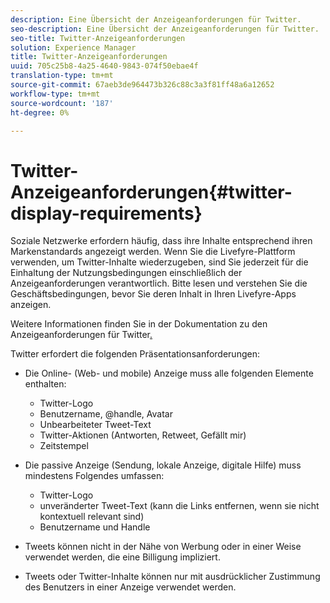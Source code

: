 ```yaml
---
description: Eine Übersicht der Anzeigeanforderungen für Twitter.
seo-description: Eine Übersicht der Anzeigeanforderungen für Twitter.
seo-title: Twitter-Anzeigeanforderungen
solution: Experience Manager
title: Twitter-Anzeigeanforderungen
uuid: 705c25b8-4a25-4640-9843-074f50ebae4f
translation-type: tm+mt
source-git-commit: 67aeb3de964473b326c88c3a3f81ff48a6a12652
workflow-type: tm+mt
source-wordcount: '187'
ht-degree: 0%

---
```



# Twitter-Anzeigeanforderungen{#twitter-display-requirements}

Soziale Netzwerke erfordern häufig, dass ihre Inhalte entsprechend ihren Markenstandards angezeigt werden. Wenn Sie die Livefyre-Plattform verwenden, um Twitter-Inhalte wiederzugeben, sind Sie jederzeit für die Einhaltung der Nutzungsbedingungen einschließlich der Anzeigeanforderungen verantwortlich. Bitte lesen und verstehen Sie die Geschäftsbedingungen, bevor Sie deren Inhalt in Ihren Livefyre-Apps anzeigen.

Weitere Informationen finden Sie in der Dokumentation zu den Anzeigeanforderungen für Twitter[.](https://about.twitter.com/company/display-requirements)

Twitter erfordert die folgenden Präsentationsanforderungen:

* Die Online- (Web- und mobile) Anzeige muss alle folgenden Elemente enthalten:

   * Twitter-Logo
   * Benutzername, @handle, Avatar
   * Unbearbeiteter Tweet-Text
   * Twitter-Aktionen (Antworten, Retweet, Gefällt mir)
   * Zeitstempel

* Die passive Anzeige (Sendung, lokale Anzeige, digitale Hilfe) muss mindestens Folgendes umfassen:

   * Twitter-Logo
   * unveränderter Tweet-Text (kann die Links entfernen, wenn sie nicht kontextuell relevant sind)
   * Benutzername und Handle

* Tweets können nicht in der Nähe von Werbung oder in einer Weise verwendet werden, die eine Billigung impliziert.
* Tweets oder Twitter-Inhalte können nur mit ausdrücklicher Zustimmung des Benutzers in einer Anzeige verwendet werden.
